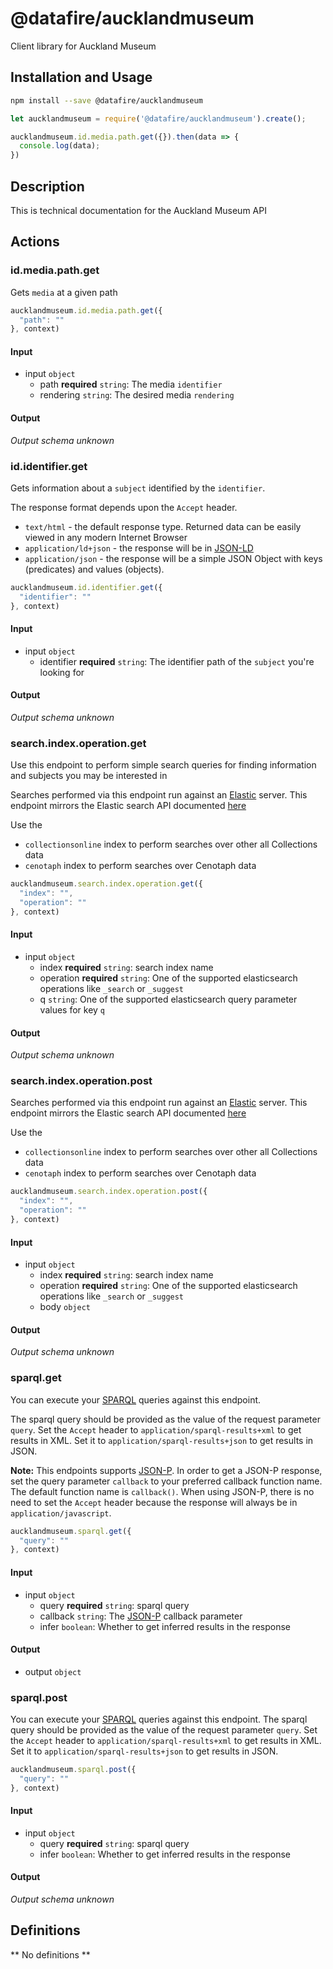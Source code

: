 # @datafire/aucklandmuseum

Client library for Auckland Museum

## Installation and Usage
```bash
npm install --save @datafire/aucklandmuseum
```
```js
let aucklandmuseum = require('@datafire/aucklandmuseum').create();

aucklandmuseum.id.media.path.get({}).then(data => {
  console.log(data);
})
```

## Description

This is technical documentation for the Auckland Museum API


## Actions

### id.media.path.get
Gets `media` at a given path



```js
aucklandmuseum.id.media.path.get({
  "path": ""
}, context)
```

#### Input
* input `object`
  * path **required** `string`: The media `identifier`
  * rendering `string`: The desired media `rendering`

#### Output
*Output schema unknown*

### id.identifier.get
Gets information about a `subject` identified by the `identifier`.

The response format depends upon the `Accept` header.
  - `text/html` - the default response type. Returned data can be easily viewed in any modern Internet Browser
  - `application/ld+json` - the response will be in [JSON-LD](http://json-ld.org/)
  - `application/json` - the response will be a simple JSON Object with keys (predicates) and values (objects).



```js
aucklandmuseum.id.identifier.get({
  "identifier": ""
}, context)
```

#### Input
* input `object`
  * identifier **required** `string`: The identifier path of the `subject` you're looking for

#### Output
*Output schema unknown*

### search.index.operation.get
Use this endpoint to perform simple search queries for finding information and subjects you may be interested in

Searches performed via this endpoint run against an [Elastic](www.elastic.co) server. This endpoint mirrors the Elastic search API documented [here](https://www.elastic.co/guide/en/elasticsearch/reference/1.5/search-search.html)

Use the
  - `collectionsonline` index to perform searches over other all
Collections data
  - `cenotaph` index to perform searches over Cenotaph data



```js
aucklandmuseum.search.index.operation.get({
  "index": "",
  "operation": ""
}, context)
```

#### Input
* input `object`
  * index **required** `string`: search index name
  * operation **required** `string`: One of the supported elasticsearch operations like `_search` or `_suggest`
  * q `string`: One of the supported elasticsearch query parameter values for key `q`

#### Output
*Output schema unknown*

### search.index.operation.post
Searches performed via this endpoint run against an [Elastic](www.elastic.co) server. This endpoint mirrors the Elastic search API documented [here](https://www.elastic.co/guide/en/elasticsearch/reference/1.5/search-search.html)

Use the
  - `collectionsonline` index to perform searches over other all Collections data
  - `cenotaph` index to perform searches over Cenotaph data



```js
aucklandmuseum.search.index.operation.post({
  "index": "",
  "operation": ""
}, context)
```

#### Input
* input `object`
  * index **required** `string`: search index name
  * operation **required** `string`: One of the supported elasticsearch operations like `_search` or `_suggest`
  * body `object`

#### Output
*Output schema unknown*

### sparql.get
You can execute your [SPARQL](http://www.w3.org/TR/rdf-sparql-query/) queries against this endpoint.

The sparql query should be provided as the value of the request parameter `query`.
Set the `Accept` header to `application/sparql-results+xml` to get results in XML. Set it to `application/sparql-results+json` to get results in JSON. 

**Note:** This endpoints supports [JSON-P](http://json-p.org/). In order to get a JSON-P response, set the query parameter `callback` to your preferred callback function name. The default function name is `callback()`. When using JSON-P, there is no need to set the `Accept` header because the response will always be in `application/javascript`.



```js
aucklandmuseum.sparql.get({
  "query": ""
}, context)
```

#### Input
* input `object`
  * query **required** `string`: sparql query
  * callback `string`: The [JSON-P](http://json-p.org/) callback parameter
  * infer `boolean`: Whether to get inferred results in the response

#### Output
* output `object`

### sparql.post
You can execute your [SPARQL](http://www.w3.org/TR/rdf-sparql-query/) queries against this endpoint.
The sparql query should be provided as the value of the request parameter `query`.
Set the `Accept` header to `application/sparql-results+xml` to get results in XML. Set it to `application/sparql-results+json` to get results in JSON. 



```js
aucklandmuseum.sparql.post({
  "query": ""
}, context)
```

#### Input
* input `object`
  * query **required** `string`: sparql query
  * infer `boolean`: Whether to get inferred results in the response

#### Output
*Output schema unknown*



## Definitions

** No definitions **

